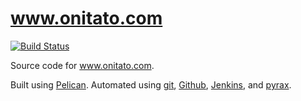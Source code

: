 www.onitato.com
===============

[![Build Status](http://jenkins.onitato.com:8080/job/www.onitato.com/badge/icon)](http://jenkins.onitato.com:8080/job/www.onitato.com/)

Source code for www.onitato.com.

Built using [Pelican](http://blog.getpelican.com/). Automated using [git](http://git-scm.com/), [Github](https://github.com/), [Jenkins](http://jenkins-ci.org/), and [pyrax](http://docs.rackspace.com/sdks/guide/content/python.html).
